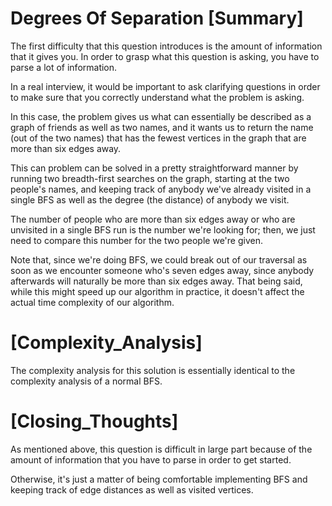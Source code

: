 # Degrees Of Separation [Summary]

The first difficulty that this question introduces is the amount of information that it gives you. In order to grasp what this question is asking, you have to parse a lot of information.

In a real interview, it would be important to ask clarifying questions in order to make sure that you correctly understand what the problem is asking.

In this case, the problem gives us what can essentially be described as a graph of friends as well as two names, and it wants us to return the name (out of the two names) that has the fewest vertices in the graph that are more than six edges away.

This can problem can be solved in a pretty straightforward manner by running two breadth-first searches on the graph, starting at the two people's names, and keeping track of anybody we've already visited in a single BFS as well as the degree (the distance) of anybody we visit.

The number of people who are more than six edges away or who are unvisited in a single BFS run is the number we're looking for; then, we just need to compare this number for the two people we're given.

Note that, since we're doing BFS, we could break out of our traversal as soon as we encounter someone who's seven edges away, since anybody afterwards will naturally be more than six edges away. That being said, while this might speed up our algorithm in practice, it doesn't affect the actual time complexity of our algorithm.

# [Complexity_Analysis]

The complexity analysis for this solution is essentially identical to the complexity analysis of a normal BFS.

# [Closing_Thoughts]

As mentioned above, this question is difficult in large part because of the amount of information that you have to parse in order to get started.

Otherwise, it's just a matter of being comfortable implementing BFS and keeping track of edge distances as well as visited vertices.
